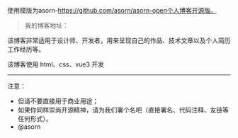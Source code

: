 使用模版为asorn-https://github.com/asorn/asorn-open个人博客开源版。

> 我的博客地址：

该博客非常适用于设计师、开发者，用来呈现自己的作品、技术文章以及个人简历工作经历等。

该博客使用 html、css、vue3 开发

---

注意：

- 但请不要直接用于商业用途；
- 如果你同样崇尚开源精神，请为我们署个名吧（直接署名、代码注释、友链等任何形式）。
- @asorn
